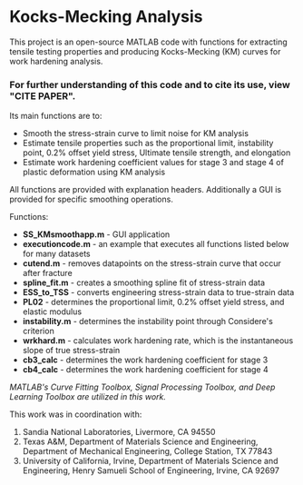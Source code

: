 # Kocks-Mecking Analysis
This project is an open-source MATLAB code with functions for extracting tensile testing properties and producing Kocks-Mecking (KM) curves for work hardening analysis.

### __For further understanding of this code and to cite its use, view "CITE PAPER".__

Its main functions are to:
- Smooth the stress-strain curve to limit noise for KM analysis
- Estimate tensile properties such as the proportional limit, instability point, 0.2% offset yield stress, Ultimate tensile strength, and elongation
- Estimate work hardening coefficient values for stage 3 and stage 4 of plastic deformation using KM analysis

All functions are provided with explanation headers.  Additionally a GUI is provided for specific smoothing operations.

Functions:
- **SS_KMsmoothapp.m** - GUI application
- **executioncode.m** - an example that executes all functions listed below for many datasets
- **cutend.m** - removes datapoints on the stress-strain curve that occur after fracture
- **spline_fit.m** - creates a smoothing spline fit of stress-strain data
- **ESS_to_TSS** - converts engineering stress-strain data to true-strain data
- **PL02** - determines the proportional limit, 0.2% offset yield stress, and elastic modulus
- **instability.m** - determines the instability point through Considere's criterion
- **wrkhard.m** - calculates work hardening rate, which is the instantaneous slope of true stress-strain
- **cb3_calc** - determines the work hardening coefficient for stage 3
- **cb4_calc** - determines the work hardening coefficient for stage 4

*MATLAB's Curve Fitting Toolbox, Signal Processing Toolbox, and Deep Learning Toolbox are utilized in this work.*

This work was in coordination with:
1. Sandia National Laboratories, Livermore, CA 94550
2. Texas A&M, Department of Materials Science and Engineering, Department of Mechanical Engineering, College Station, TX 77843
3. University of California, Irvine, Department of Materials Science and Engineering, Henry Samueli School of Engineering, Irvine, CA 92697
